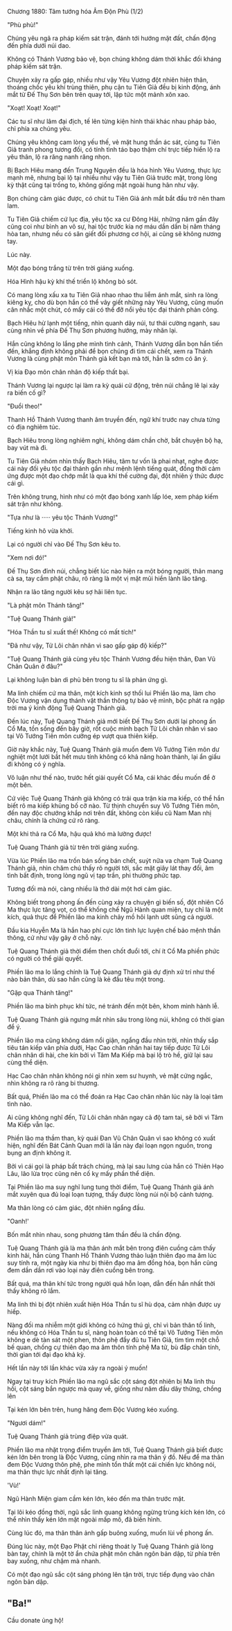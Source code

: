 




Chương 1880: Tâm tướng hóa Âm Độn Phù (1/2)


"Phù phù!"

Chúng yêu ngã ra pháp kiếm sát trận, đánh tới hướng mặt đất, chấn động đến phía dưới núi dao.

Không có Thánh Vương bảo vệ, bọn chúng không dám thời khắc đối kháng pháp kiếm sát trận.

Chuyện xảy ra gấp gáp, nhiều như vậy Yêu Vương đột nhiên hiện thân, thoáng chốc yêu khí trùng thiên, phụ cận tu Tiên Giả đều bị kinh động, ánh mắt từ Đế Thụ Sơn bên trên quay tới, lập tức một mảnh xôn xao.

"Xoạt! Xoạt! Xoạt!"

Các tu sĩ như lâm đại địch, tế lên từng kiện hình thái khác nhau pháp bảo, chỉ phía xa chúng yêu.

Chúng yêu không cam lòng yếu thế, vẻ mặt hung thần ác sát, cùng tu Tiên Giả tranh phong tương đối, có tính tình táo bạo thậm chí trực tiếp hiển lộ ra yêu thân, lộ ra răng nanh răng nhọn.

Bị Bạch Hiêu mang đến Trung Nguyên đều là hóa hình Yêu Vương, thực lực mạnh mẽ, nhưng bại lộ tại nhiều như vậy tu Tiên Giả trước mặt, trong lòng kỳ thật cũng tại trống to, không giống mặt ngoài hung hãn như vậy.

Bọn chúng cảm giác được, có chút tu Tiên Giả ánh mắt bắt đầu trở nên tham lam.

Tu Tiên Giả chiếm cứ lục địa, yêu tộc xa cư Đông Hải, những năm gần đây cũng coi như bình an vô sự, hai tộc trước kia nợ máu dần dần bị năm tháng hòa tan, nhưng nếu có săn giết đối phương cơ hội, ai cũng sẽ không nương tay.

Lúc này.

Một đạo bóng trắng từ trên trời giáng xuống.

Hóa Hình hậu kỳ khí thế triển lộ không bỏ sót.

Có mang lòng xấu xa tu Tiên Giả nhao nhao thu liễm ánh mắt, sinh ra lòng kiêng kỵ, cho dù bọn hắn có thể vây giết những này Yêu Vương, cũng muốn cân nhắc một chút, có mấy cái có thể đỡ nổi yêu tộc đại thánh phản công.

Bạch Hiêu hừ lạnh một tiếng, nhìn quanh dãy núi, tư thái cường ngạnh, sau cùng nhìn về phía Đế Thụ Sơn phương hướng, mày nhăn lại.

Hắn cũng không lo lắng phe mình tình cảnh, Thánh Vương dẫn bọn hắn tiến đến, khẳng định không phải để bọn chúng đi tìm cái chết, xem ra Thánh Vương là cùng phật môn Thánh giả kết bạn mà tới, hẳn là sớm có ăn ý.

Vị kia Đạo môn chân nhân độ kiếp thất bại.

Thánh Vương lại ngược lại làm ra kỳ quái cử động, trên núi chẳng lẽ lại xảy ra biến cố gì?

"Đuổi theo!"

Thanh Hồ Thánh Vương thanh âm truyền đến, ngữ khí trước nay chưa từng có địa nghiêm túc.

Bạch Hiêu trong lòng nghiêm nghị, không dám chần chờ, bắt chuyện bộ hạ, bay vút mà đi.

Tu Tiên Giả nhóm nhìn thấy Bạch Hiêu, tâm tư vốn là phai nhạt, nghe được cái này đối yêu tộc đại thánh gần như mệnh lệnh tiếng quát, đồng thời cảm ứng được một đạo chớp mắt là qua khí thế cường đại, đột nhiên ý thức được cái gì.

Trên không trung, hình như có một đạo bóng xanh lấp lóe, xem pháp kiếm sát trận như không.

"Tựa như là ····· yêu tộc Thánh Vương!"

Tiếng kinh hô vừa khởi.

Lại có người chỉ vào Đế Thụ Sơn kêu to.

"Xem nơi đó!"

Đế Thụ Sơn đỉnh núi, chẳng biết lúc nào hiện ra một bóng người, thân mang cà sa, tay cầm phật châu, rõ ràng là một vị mặt mũi hiền lành lão tăng.

Nhận ra lão tăng người kêu sợ hãi liên tục.

"Là phật môn Thánh tăng!"

"Tuệ Quang Thánh giả!"

"Hóa Thần tu sĩ xuất thế! Không có mất tích!"

"Đã như vậy, Tử Lôi chân nhân vì sao gấp gáp độ kiếp?"

"Tuệ Quang Thánh giả cùng yêu tộc Thánh Vương đều hiện thân, Đan Vũ Chân Quân ở đâu?"

Lại không luận bàn di phủ bên trong tu sĩ là phản ứng gì.

Ma linh chiếm cứ ma thân, một kích kinh sợ thối lui Phiền lão ma, làm cho Độc Vương vận dụng thánh vật thần thông tự bảo vệ mình, bộc phát ra ngập trời ma ý kinh động Tuệ Quang Thánh giả.

Đến lúc này, Tuệ Quang Thánh giả mới biết Đế Thụ Sơn dưới lại phong ấn Cổ Ma, tồn sống đến bây giờ, rốt cuộc minh bạch Tử Lôi chân nhân vì sao tại Vô Tướng Tiên môn cưỡng ép vượt qua thiên kiếp.

Giờ này khắc này, Tuệ Quang Thánh giả muốn đem Vô Tướng Tiên môn dư nghiệt một lưới bắt hết mưu tính không có khả năng hoàn thành, lại ẩn giấu đi không có ý nghĩa.

Vô luận như thế nào, trước hết giải quyết Cổ Ma, cái khác đều muốn để ở một bên.

Cứ việc Tuệ Quang Thánh giả không có trải qua trận kia ma kiếp, có thể hắn biết rõ ma kiếp khủng bố cỡ nào. Từ thịnh chuyển suy Vô Tướng Tiên môn, đến nay độc chướng khắp nơi trên đất, không còn kiểu cũ Nam Man nhị châu, chính là chứng cứ rõ ràng.

Một khi thả ra Cổ Ma, hậu quả khó mà lường được!

Tuệ Quang Thánh giả từ trên trời giáng xuống.

Vừa lúc Phiền lão ma trốn bán sống bán chết, suýt nữa va chạm Tuệ Quang Thánh giả, nhìn chăm chú thấy rõ người tới, sắc mặt giây lát thay đổi, âm tình bất định, trong lòng ngũ vị tạp trần, phi thường phức tạp.

Tương đối mà nói, càng nhiều là thở dài một hơi cảm giác.

Không biết trong phong ấn đến cùng xảy ra chuyện gì biến số, đột nhiên Cổ Ma thực lực tăng vọt, có thể khống chế Ngũ Hành quan miện, tuy chỉ là một kích, quả thực để Phiền lão ma kinh chảy mồ hôi lạnh ướt sũng cả người.

Đầu kia Huyễn Ma là hắn hao phí cực lớn tinh lực luyện chế bảo mệnh thần thông, cứ như vậy gãy ở chỗ này.

Tuệ Quang Thánh giả thời điểm then chốt đuổi tới, chí ít Cổ Ma phiền phức có người có thể giải quyết.

Phiền lão ma lo lắng chính là Tuệ Quang Thánh giả dự định xử trí như thế nào bản thân, dù sao hắn cũng là kẻ đầu têu một trong.

"Gặp qua Thánh tăng!"

Phiền lão ma bình phục khí tức, né tránh đến một bên, khom mình hành lễ.

Tuệ Quang Thánh giả ngưng mắt nhìn sâu trong lòng núi, không có thời gian để ý.

Phiền lão ma cũng không dám nổi giận, ngẩng đầu nhìn trời, nhìn thấy sắp tiêu tán kiếp vân phía dưới, Hạc Cao chân nhân hai tay tiếp được Tử Lôi chân nhân di hài, che kín bởi vì Tâm Ma Kiếp mà bại lộ trò hề, giữ lại sau cùng thể diện.

Hạc Cao chân nhân không nói gì nhìn xem sư huynh, vẻ mặt cứng ngắc, nhìn không ra rõ ràng bi thương.

Bất quá, Phiền lão ma có thể đoán ra Hạc Cao chân nhân lúc này là loại tâm tình nào.

Ai cũng không nghĩ đến, Tử Lôi chân nhân ngay cả độ tam tai, sẽ bởi vì Tâm Ma Kiếp vẫn lạc.

Phiền lão ma thầm than, kỳ quái Đan Vũ Chân Quân vì sao không có xuất hiện, nghĩ đến Bát Cảnh Quan mới là lần này đại loạn ngọn nguồn, trong bụng an định không ít.

Bởi vì cái gọi là pháp bất trách chúng, mà lại sau lưng của hắn có Thiên Hạo Lâu, lão lừa trọc cũng nên cố kỵ mấy phần thể diện.

Tại Phiền lão ma suy nghĩ lung tung thời điểm, Tuệ Quang Thánh giả ánh mắt xuyên qua đủ loại loạn tượng, thấy được lòng núi nội bộ cảnh tượng.

Ma thân lòng có cảm giác, đột nhiên ngẩng đầu.

"Oanh!'

Bốn mắt nhìn nhau, song phương tâm thần đều là chấn động.

Tuệ Quang Thánh giả là ma thân ánh mắt bên trong điên cuồng cảm thấy kinh hãi, hắn cùng Thanh Hồ Thánh Vương thảo luận thiên đạo ma âm lúc suy tính ra, một ngày kia như bị thiên đạo ma âm đồng hóa, bọn hắn cũng đem dần dần rơi vào loại này điên cuồng bên trong.

Bất quá, ma thân khí tức trong người quá hỗn loạn, dẫn đến hắn nhất thời thấy không rõ lắm.

Ma linh thì bị đột nhiên xuất hiện Hóa Thần tu sĩ hù dọa, cảm nhận được uy hiếp.

Nàng đối ma nhiễm một giới không có hứng thú gì, chỉ vì bản thân tố linh, nếu không có Hóa Thần tu sĩ, nàng hoàn toàn có thể tại Vô Tướng Tiên môn không e dè tàn sát một phen, thôn phệ đầy đủ tu Tiên Giả, tìm tìm một chỗ bế quan, chống cự thiên đạo ma âm thôn tính phệ Ma tử, bù đắp chân tính, thời gian tới đại đạo khả kỳ.

Hết lần này tới lần khác vừa xảy ra ngoài ý muốn!

Ngay tại truy kích Phiền lão ma ngũ sắc cột sáng đột nhiên bị Ma linh thu hồi, cột sáng bắn ngược mà quay về, giống như năm đầu dây thừng, chồng lên

Tại kén lớn bên trên, hung hăng đem Độc Vương kéo xuống.

"Ngươi dám!"

Tuệ Quang Thánh giả trùng điệp vừa quát.

Phiền lão ma nhặt trọng điểm truyền âm tới, Tuệ Quang Thánh giả biết được kén lớn bên trong là Độc Vương, cũng nhìn ra ma thân ý đồ. Nếu để ma thân đem Độc Vương thôn phệ, phe mình tổn thất một cái chiến lực không nói, ma thân thực lực nhất định lại tăng.

'Vù!'

Ngũ Hành Miện giam cầm kén lớn, kéo đến ma thân trước mặt.

Tại lôi kéo đồng thời, ngũ sắc linh quang không ngừng trùng kích kén lớn, có thể nhìn thấy kén lớn mặt ngoài mấp mô, đã biến hình.

Cùng lúc đó, ma thân thân ảnh gấp buông xuống, muốn lùi về phong ấn.

Đúng lúc này, một Đạo Phật chỉ riêng thoát ly Tuệ Quang Thánh giả lòng bàn tay, chính là một tờ ẩn chứa phật môn chân ngôn bản dập, từ phía trên bay xuống, như chậm mà nhanh.

Có một đạo ngũ sắc cột sáng phóng lên tận trời, trực tiếp đụng vào chân ngôn bản dập.

"Ba!"
--
Cầu donate ủng hộ!




